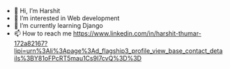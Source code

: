 - 👋 Hi, I’m Harshit
- 👀 I’m interested in Web development
- 🌱 I’m currently learning Django
- 📫 How to reach me https://www.linkedin.com/in/harshit-thumar-172a82167?lipi=urn%3Ali%3Apage%3Ad_flagship3_profile_view_base_contact_details%3BY81oFPcRT5mau1Cs9I7cvQ%3D%3D

<!---
GoldenSparrow12/GoldenSparrow12 is a ✨ special ✨ repository because its `README.md` (this file) appears on your GitHub profile.
You can click the Preview link to take a look at your changes.
--->
